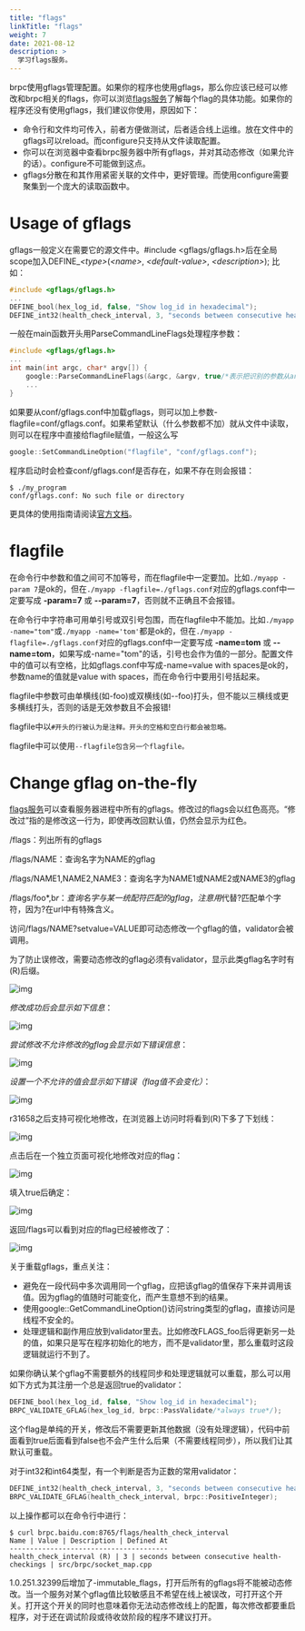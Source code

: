 ```yaml
---
title: "flags"
linkTitle: "flags"
weight: 7
date: 2021-08-12
description: >
  学习flags服务。
---
```

brpc使用gflags管理配置。如果你的程序也使用gflags，那么你应该已经可以修改和brpc相关的flags，你可以浏览[flags服务](http://brpc.baidu.com:8765/flags)了解每个flag的具体功能。如果你的程序还没有使用gflags，我们建议你使用，原因如下：

- 命令行和文件均可传入，前者方便做测试，后者适合线上运维。放在文件中的gflags可以reload。而configure只支持从文件读取配置。
- 你可以在浏览器中查看brpc服务器中所有gflags，并对其动态修改（如果允许的话）。configure不可能做到这点。
- gflags分散在和其作用紧密关联的文件中，更好管理。而使用configure需要聚集到一个庞大的读取函数中。

# Usage of gflags

gflags一般定义在需要它的源文件中。#include <gflags/gflags.h>后在全局scope加入DEFINE_*\<type\>*(*\<name\>*, *\<default-value\>*, *\<description\>*); 比如：

```c++
#include <gflags/gflags.h>
...
DEFINE_bool(hex_log_id, false, "Show log_id in hexadecimal");
DEFINE_int32(health_check_interval, 3, "seconds between consecutive health-checkings");
```

一般在main函数开头用ParseCommandLineFlags处理程序参数：

```c++
#include <gflags/gflags.h>
...
int main(int argc, char* argv[]) {
    google::ParseCommandLineFlags(&argc, &argv, true/*表示把识别的参数从argc/argv中删除*/);
    ...
}
```

如果要从conf/gflags.conf中加载gflags，则可以加上参数-flagfile=conf/gflags.conf。如果希望默认（什么参数都不加）就从文件中读取，则可以在程序中直接给flagfile赋值，一般这么写

```c++
google::SetCommandLineOption("flagfile", "conf/gflags.conf");
```

程序启动时会检查conf/gflags.conf是否存在，如果不存在则会报错：

```
$ ./my_program
conf/gflags.conf: No such file or directory
```

更具体的使用指南请阅读[官方文档](http://gflags.github.io/gflags/)。

# flagfile

在命令行中参数和值之间可不加等号，而在flagfile中一定要加。比如`./myapp -param 7`是ok的，但在`./myapp -flagfile=./gflags.conf`对应的gflags.conf中一定要写成 **-param=7** 或 **--param=7**，否则就不正确且不会报错。

在命令行中字符串可用单引号或双引号包围，而在flagfile中不能加。比如`./myapp -name="tom"`或`./myapp -name='tom'`都是ok的，但在`./myapp -flagfile=./gflags.conf`对应的gflags.conf中一定要写成 **-name=tom** 或 **--name=tom**，如果写成-name="tom"的话，引号也会作为值的一部分。配置文件中的值可以有空格，比如gflags.conf中写成-name=value with spaces是ok的，参数name的值就是value with spaces，而在命令行中要用引号括起来。

flagfile中参数可由单横线(如-foo)或双横线(如--foo)打头，但不能以三横线或更多横线打头，否则的话是无效参数且不会报错!

flagfile中以`#开头的行被认为是注释。开头的空格和空白行都会被忽略。`

flagfile中可以使用`--flagfile包含另一个flagfile。`

# Change gflag on-the-fly

[flags服务](http://brpc.baidu.com:8765/flags)可以查看服务器进程中所有的gflags。修改过的flags会以红色高亮。“修改过”指的是修改这一行为，即使再改回默认值，仍然会显示为红色。

/flags：列出所有的gflags

/flags/NAME：查询名字为NAME的gflag

/flags/NAME1,NAME2,NAME3：查询名字为NAME1或NAME2或NAME3的gflag

/flags/foo*,b$r：查询名字与某一统配符匹配的gflag，注意用$代替?匹配单个字符，因为?在url中有特殊含义。

访问/flags/NAME?setvalue=VALUE即可动态修改一个gflag的值，validator会被调用。

为了防止误修改，需要动态修改的gflag必须有validator，显示此类gflag名字时有(R)后缀。

![img](/images/docs/reloadable_flags.png)

*修改成功后会显示如下信息*：

![img](/images/docs/flag_setvalue.png)

*尝试修改不允许修改的gflag会显示如下错误信息*：

![img](/images/docs/set_flag_reject.png)

*设置一个不允许的值会显示如下错误（flag值不会变化）*：

![img](/images/docs/set_flag_invalid_value.png)

 

r31658之后支持可视化地修改，在浏览器上访问时将看到(R)下多了下划线：

![img](/images/docs/the_r_after_flag.png)

点击后在一个独立页面可视化地修改对应的flag：

![img](/images/docs/set_flag_with_form.png)

填入true后确定：

![img](/images/docs/set_flag_with_form_2.png)

返回/flags可以看到对应的flag已经被修改了：

![img](/images/docs/set_flag_with_form_3.png)

 

关于重载gflags，重点关注：

- 避免在一段代码中多次调用同一个gflag，应把该gflag的值保存下来并调用该值。因为gflag的值随时可能变化，而产生意想不到的结果。
- 使用google::GetCommandLineOption()访问string类型的gflag，直接访问是线程不安全的。
- 处理逻辑和副作用应放到validator里去。比如修改FLAGS_foo后得更新另一处的值，如果只是写在程序初始化的地方，而不是validator里，那么重载时这段逻辑就运行不到了。

如果你确认某个gflag不需要额外的线程同步和处理逻辑就可以重载，那么可以用如下方式为其注册一个总是返回true的validator：

```c++
DEFINE_bool(hex_log_id, false, "Show log_id in hexadecimal");
BRPC_VALIDATE_GFLAG(hex_log_id, brpc::PassValidate/*always true*/);
```

这个flag是单纯的开关，修改后不需要更新其他数据（没有处理逻辑），代码中前面看到true后面看到false也不会产生什么后果（不需要线程同步），所以我们让其默认可重载。

对于int32和int64类型，有一个判断是否为正数的常用validator：

```c++
DEFINE_int32(health_check_interval, 3, "seconds between consecutive health-checkings");
BRPC_VALIDATE_GFLAG(health_check_interval, brpc::PositiveInteger);
```

以上操作都可以在命令行中进行：

```shell
$ curl brpc.baidu.com:8765/flags/health_check_interval
Name | Value | Description | Defined At
---------------------------------------
health_check_interval (R) | 3 | seconds between consecutive health-checkings | src/brpc/socket_map.cpp
```

1.0.251.32399后增加了-immutable_flags，打开后所有的gflags将不能被动态修改。当一个服务对某个gflag值比较敏感且不希望在线上被误改，可打开这个开关。打开这个开关的同时也意味着你无法动态修改线上的配置，每次修改都要重启程序，对于还在调试阶段或待收敛阶段的程序不建议打开。